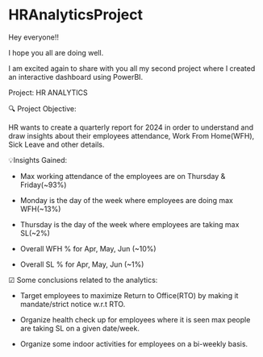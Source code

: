 # HRAnalyticsProject

Hey everyone!!

I hope you all are doing well.

I am excited again to share with you all my second project where I created an interactive dashboard using PowerBI.



Project: HR ANALYTICS

 

🔍 Project Objective:

HR wants to create a quarterly report for 2024 in order to understand and draw insights about their employees attendance, Work From Home(WFH), Sick Leave and other details. 


💡Insights Gained:

- Max working attendance of the employees are on Thursday & Friday(~93%)

- Monday is the day of the week where employees are doing max WFH(~13%)

- Thursday is the day of the week where employees are taking max SL(~2%)

- Overall WFH % for Apr, May, Jun (~10%)

- Overall SL % for Apr, May, Jun (~1%)


☑ Some conclusions related to the analytics:

- Target employees to maximize Return to Office(RTO) by making it mandate/strict notice w.r.t RTO.

- Organize health check up for employees where it is seen max people are taking SL on a given date/week.

- Organize some indoor activities for employees on a bi-weekly basis.




